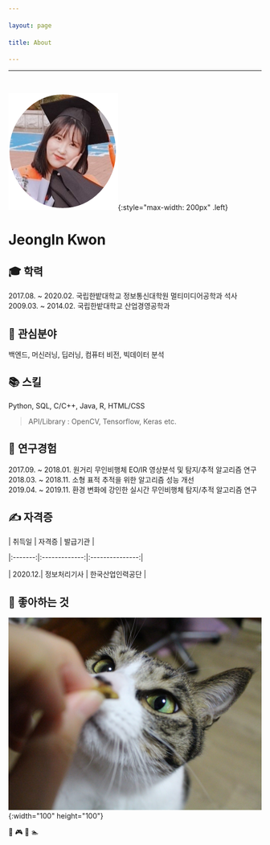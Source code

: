```yaml
---

layout: page

title: About

---
```


***

<br>

![](/img/self.jpg){:style="max-width: 200px" .left}



<h1>JeongIn Kwon</h1>



## &#127891; 학력



2017.08. ~ 2020.02. 국립한밭대학교 정보통신대학원 멀티미디어공학과 석사<br>2009.03. ~ 2014.02. 국립한밭대학교 산업경영공학과



## &#128270; 관심분야



백엔드, 머신러닝, 딥러닝, 컴퓨터 비전, 빅데이터 분석





## &#128218; 스킬



Python, SQL, C/C++, Java, R, HTML/CSS



> API/Library : OpenCV, Tensorflow, Keras  etc.





## &#128221; 연구경험



2017.09. ~ 2018.01. 원거리 무인비행체 EO/IR 영상분석 및 탐지/추적 알고리즘 연구<br>2018.03. ~ 2018.11. 소형 표적 추적을 위한 알고리즘 성능 개선<br>2019.04. ~ 2019.11. 환경 변화에 강인한 실시간 무인비행체 탐지/추적 알고리즘 연구<br>



## &#9997; 자격증



|  취득일  |     자격증     |     발급기관     |

|:-------:|:-------------:|:---------------:|

| 2020.12.|   정보처리기사  |  한국산업인력공단 |



## &#128150; 좋아하는 것

![Rin](/img/mylove.JPG){:width="100" height="100"}

&#127844; &#127918; &#127929; &#127946;